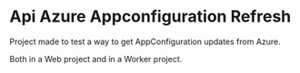 # Api Azure Appconfiguration Refresh

Project made to test a way to get AppConfiguration updates from Azure.

Both in a Web project and in a Worker project.


